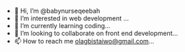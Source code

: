 - 👋 Hi, I’m @babynurseqeebah
- 👀 I’m interested in web development ...
- 🌱 I’m currently learning coding...
- 💞️ I’m looking to collaborate on front end development...
- 📫 How to reach me olagbistaiwo@gmail.com...

<!---
babynurseqeebah/babynurseqeebah is a ✨ special ✨ repository because its `README.md` (this file) appears on your GitHub profile.
You can click the Preview link to take a look at your changes.
--->
